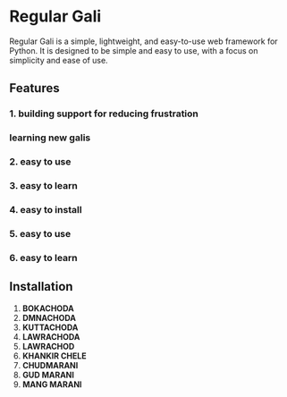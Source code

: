 # Regular Gali

Regular Gali is a simple, lightweight, and easy-to-use web framework for Python. It is designed to be simple and easy to use, with a focus on simplicity and ease of use.

## Features

### 1. building support for reducing frustration
### learning new galis
### 2. easy to use
### 3. easy to learn
### 4. easy to install
### 5. easy to use
### 6. easy to learn


## Installation 
 
1. **BOKACHODA**
2. **DMNACHODA**
3. **KUTTACHODA**
4. **LAWRACHODA**
5. **LAWRACHOD**
6. **KHANKIR CHELE**
7. **CHUDMARANI**
8. **GUD MARANI**
9. **MANG MARANI**